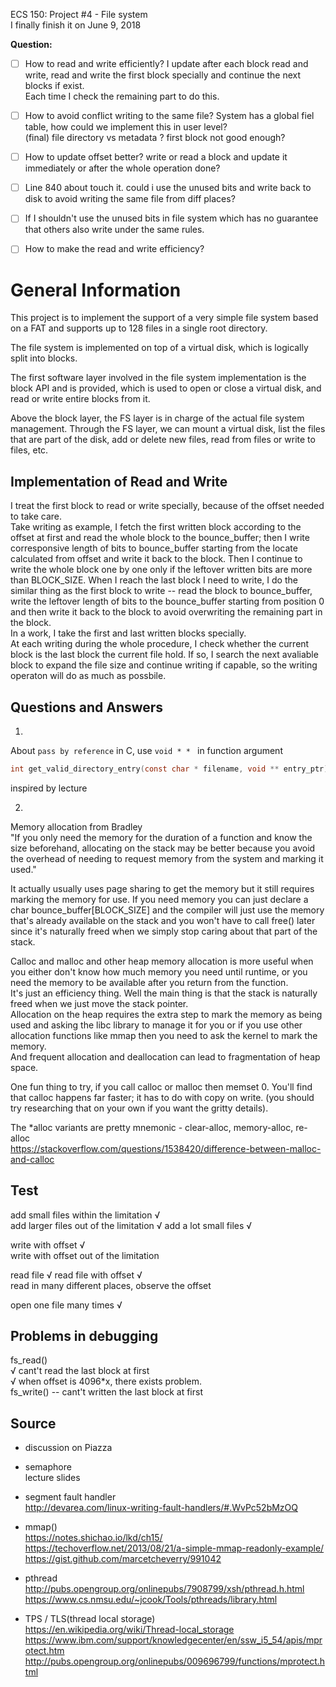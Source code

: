 ECS 150: Project #4 - File system  
I finally finish it on June 9, 2018

<strong>Question:</strong>   

- [ ] How to read and write efficiently? I update after each block read and write, read and write the first block specially and continue the next blocks if exist.  
Each time I check the remaining part to do this.  

- [ ] How to avoid conflict writing to the same file? System has a global fiel table, how could we implement this in user level?  
(final) file directory vs metadata ? first block not good enough?

- [ ] How to update offset better? write or read a block and update it immediately or after the whole operation done?

- [ ] Line 840 about touch it. could i use the unused bits and write back to disk to avoid writing the same file from diff places?

- [ ] If I shouldn't use the unused bits in file system which has no guarantee that others also write under the same rules.  

- [ ] How to make the read and write efficiency?  

# General Information
This project is to implement the support of a very simple file system based on a FAT and supports up to 128 files in a single root directory.  

The file system is implemented on top of a virtual disk, which is logically split into blocks.  

The first software layer involved in the file system implementation is the block API and is provided, which is used to open or close a virtual disk, and read or write entire blocks from it.

Above the block layer, the FS layer is in charge of the actual file system management. Through the FS layer, we can mount a virtual disk, list the files that are part of the disk, add or delete new files, read from files or write to files, etc.

## Implementation of Read and Write  
I treat the first block to read or write specially, because of the offset needed to take care.  
Take writing as example, I fetch the first written block according to the offset at first and read the whole block to the bounce_buffer; then I write corresponsive length of bits to bounce_buffer starting from the locate calculated from offset and write it back to the block. Then I continue to write the whole block one by one only if the leftover written bits are more than BLOCK_SIZE. When I reach the last block I need to write, I do the similar thing as the first block to write -- read the block to bounce_buffer, write the leftover length of bits to the bounce_buffer starting from position 0 and then write it back to the block to avoid overwriting the remaining part in the block.  
In a work, I take the first and last written blocks specially.  
At each writing during the whole procedure, I check whether the current block is the last block the current file hold. If so, I search the next avaliable block to expand the file size and continue writing if capable, so the writing operaton will do as much as possbile.  

## Questions and Answers
1. 
About `pass by reference` in C, use `void * * ` in function argument  
```c
int get_valid_directory_entry(const char * filename, void ** entry_ptr)
```
inspired by lecture <main>  

2. 
Memory allocation  from Bradley  
"If you only need the memory for the duration of a function and know the size beforehand, allocating on the stack may be better because you avoid the overhead of needing to request memory from the system and marking it used."  

It actually usually uses page sharing to get the memory but it still requires marking the memory for use. 
If you need memory you can just declare a char bounce_buffer[BLOCK_SIZE] and the compiler will just use the memory that's already available on the stack and you won't have to call free() later since it's naturally freed when we simply stop caring about that part of the stack.  

Calloc and malloc and other heap memory allocation is more useful when you either don't know how much memory you need until runtime, or you need the memory to be available after you return from the function.   
It's just an efficiency thing. Well the main thing is that the stack is naturally freed when we just move the stack pointer.  
Allocation on the heap requires the extra step to mark the memory as being used and asking the libc library to manage it for you
or if you use other allocation functions like mmap then you need to ask the kernel to mark the memory.  
And frequent allocation and deallocation can lead to fragmentation of heap space.  

One fun thing to try, if you call calloc or malloc then memset 0. You'll find that calloc happens far faster; it has to do with copy on write. 
(you should try researching that on your own if you want the gritty details).  

The *alloc variants are pretty mnemonic - clear-alloc, memory-alloc, re-alloc  
https://stackoverflow.com/questions/1538420/difference-between-malloc-and-calloc  


## Test
add small files within the limitation √  
add larger files out of the limitation  √
add a lot small files  √  

write with offset √  
write with offset out of the limitation  

read file √ 
read file with offset  √  
read in many different places, observe the offset  

open one file many times  √


## Problems in debugging  
fs_read()  
√ cant't read the last block at first   
√ when offset is 4096*x, there exists problem.  
fs_write() -- cant't written the last block at first   


  
## Source
* discussion on Piazza  

* semaphore  
lecture slides  

* segment fault handler  
http://devarea.com/linux-writing-fault-handlers/#.WvPc52bMzOQ  

* mmap()  
https://notes.shichao.io/lkd/ch15/  
https://techoverflow.net/2013/08/21/a-simple-mmap-readonly-example/  
https://gist.github.com/marcetcheverry/991042  

* pthread  
http://pubs.opengroup.org/onlinepubs/7908799/xsh/pthread.h.html  
https://www.cs.nmsu.edu/~jcook/Tools/pthreads/library.html  

* TPS / TLS(thread local storage)  
https://en.wikipedia.org/wiki/Thread-local_storage  
https://www.ibm.com/support/knowledgecenter/en/ssw_i5_54/apis/mprotect.htm  
http://pubs.opengroup.org/onlinepubs/009696799/functions/mprotect.html  

